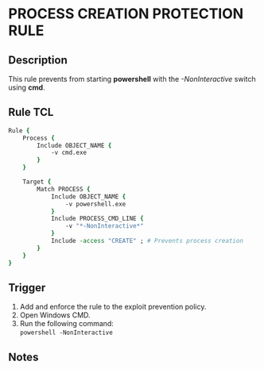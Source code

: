 # PROCESS CREATION PROTECTION RULE

## Description
This rule prevents from starting **powershell** with the *-NonInteractive* switch using **cmd**.

## Rule TCL
```tcl
Rule {
    Process {
        Include OBJECT_NAME {
            -v cmd.exe
        }
    }

    Target {
        Match PROCESS {
            Include OBJECT_NAME {
                -v powershell.exe
            }
            Include PROCESS_CMD_LINE {
                -v "*-NonInteractive*"
            }
            Include -access "CREATE" ; # Prevents process creation
        }
    }
}
```

## Trigger
1. Add and enforce the rule to the exploit prevention policy.
2. Open Windows CMD.
3. Run the following command:<br>
`powershell -NonInteractive`

## Notes